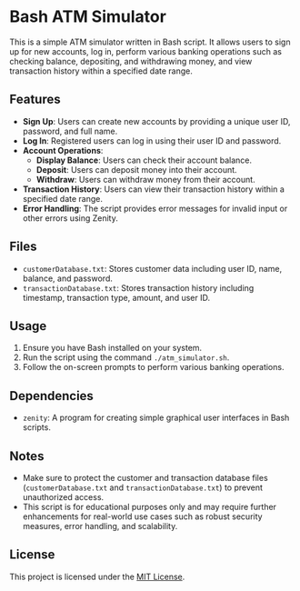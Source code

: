 # Bash ATM Simulator

This is a simple ATM simulator written in Bash script. It allows users to sign up for new accounts, log in, perform various banking operations such as checking balance, depositing, and withdrawing money, and view transaction history within a specified date range.

## Features

- **Sign Up**: Users can create new accounts by providing a unique user ID, password, and full name.
- **Log In**: Registered users can log in using their user ID and password.
- **Account Operations**:
  - **Display Balance**: Users can check their account balance.
  - **Deposit**: Users can deposit money into their account.
  - **Withdraw**: Users can withdraw money from their account.
- **Transaction History**: Users can view their transaction history within a specified date range.
- **Error Handling**: The script provides error messages for invalid input or other errors using Zenity.

## Files

- `customerDatabase.txt`: Stores customer data including user ID, name, balance, and password.
- `transactionDatabase.txt`: Stores transaction history including timestamp, transaction type, amount, and user ID.

## Usage

1. Ensure you have Bash installed on your system.
2. Run the script using the command `./atm_simulator.sh`.
3. Follow the on-screen prompts to perform various banking operations.

## Dependencies

- `zenity`: A program for creating simple graphical user interfaces in Bash scripts.

## Notes

- Make sure to protect the customer and transaction database files (`customerDatabase.txt` and `transactionDatabase.txt`) to prevent unauthorized access.
- This script is for educational purposes only and may require further enhancements for real-world use cases such as robust security measures, error handling, and scalability.

## License

This project is licensed under the [MIT License](LICENSE).
